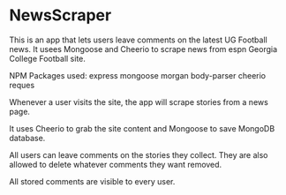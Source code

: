 # NewsScraper
This is an app that lets users leave comments on the latest UG Football news. It usees Mongoose and Cheerio to scrape news from espn Georgia College Football site.

NPM Packages used:
express
mongoose
morgan
body-parser
cheerio
reques

Whenever a user visits the site, the app will scrape stories from a news page. 

It uses Cheerio to grab the site content and Mongoose to save MongoDB database.

All users can leave comments on the stories they collect. They are also allowed to delete whatever comments they want removed.

All stored comments are visible to every user.
